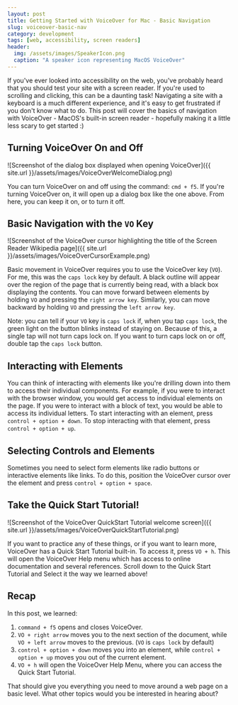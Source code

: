 ```yaml
---
layout: post
title: Getting Started with VoiceOver for Mac - Basic Navigation
slug: voiceover-basic-nav
category: development
tags: [web, accessibility, screen readers]
header:
  img: /assets/images/SpeakerIcon.png
  caption: "A speaker icon representing MacOS VoiceOver"
---
```


If you've ever looked into accessibility on the web, you've probably heard that you should test your site with a screen reader. If you're used to scrolling and clicking, this can be a daunting task! Navigating a site with a keyboard is a much different experience, and it's easy to get frustrated if you don't know what to do. This post will cover the basics of navigation with VoiceOver - MacOS's built-in screen reader - hopefully making it a little less scary to get started :)

## Turning VoiceOver On and Off

![Screenshot of the dialog box displayed when opening VoiceOver]({{ site.url }}/assets/images/VoiceOverWelcomeDialog.png)

You can turn VoiceOver on and off using the command: `cmd + f5`. If you're turning VoiceOver on, it will open up a dialog box like the one above. From here, you can keep it on, or to turn it off.

## Basic Navigation with the `VO` Key

![Screenshot of the VoiceOver cursor highlighting the title of the Screen Reader Wikipedia page]({{ site.url }}/assets/images/VoiceOverCursorExample.png)

Basic movement in VoiceOver requires you to use the VoiceOver key (`VO`). For me, this was the `caps lock` key by default. A black outline will appear over the region of the page that is currently being read, with a black box displaying the contents. You can move forward between elements by holding `VO` and pressing the `right arrow key`. Similarly, you can move backward by holding `VO` and pressing the `left arrow key`.

Note: you can tell if your `VO` key is `caps lock` if, when you tap `caps lock`, the green light on the button blinks instead of staying on. Because of this, a single tap will not turn caps lock on. If you want to turn caps lock on or off, double tap the `caps lock` button.

## Interacting with Elements

You can think of interacting with elements like you're drilling down into them to access their individual components. For example, if you were to interact with the browser window, you would get access to individual elements on the page. If you were to interact with a block of text, you would be able to access its individual letters. To start interacting with an element, press `control + option + down`. To stop interacting with that element, press `control + option + up`.

## Selecting Controls and Elements

Sometimes you need to select form elements like radio buttons or interactive elements like links.  To do this, position the VoiceOver cursor over the element and press `control + option + space`.

## Take the Quick Start Tutorial!

![Screenshot of the VoiceOver QuickStart Tutorial welcome screen]({{ site.url }}/assets/images/VoiceOverQuickStartTutorial.png)

If you want to practice any of these things, or if you want to learn more, VoiceOver has a Quick Start Tutorial built-in. To access it, press `VO + h`. This will open the VoiceOver Help menu which has access to online documentation and several references. Scroll down to the Quick Start Tutorial and Select it the way we learned above!

## Recap

In this post, we learned: 

1. `command + f5` opens and closes VoiceOver.
2. `VO + right arrow` moves you to the next section of the document, while `VO + left arrow` moves to the previous. (`VO` is `caps lock` by default)
3. `control + option + down` moves you into an element, while `control + option + up` moves you out of the current element.
4. `VO + h` will open the VoiceOver Help Menu, where you can access the Quick Start Tutorial.

That should give you everything you need to move around a web page on a basic level. What other topics would you be interested in hearing about? 
